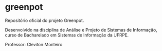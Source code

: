 # greenpot

Repositório oficial do projeto Greenpot.

Desenvolvido na disciplina de Análise e Projeto de Sistemas de Informação, curso de Bacharelado em Sistemas de Informação da UFRPE.

Professor: Cleviton Monteiro
